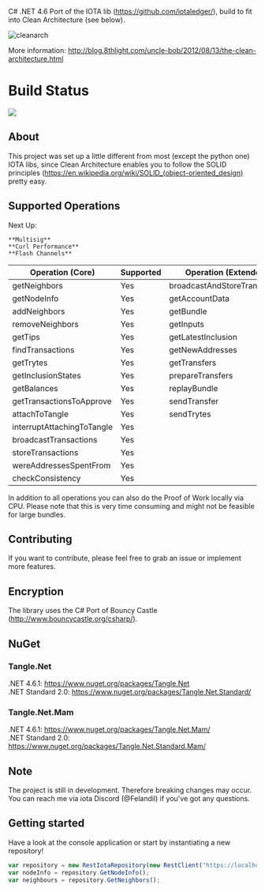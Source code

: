 C# .NET 4.6 Port of the IOTA lib (https://github.com/iotaledger/), build to fit into Clean Architecture (see below).

![cleanarch](http://i.imgur.com/WkBAATy.png)

More information:
http://blog.8thlight.com/uncle-bob/2012/08/13/the-clean-architecture.html

# Build Status 

<img src="https://felandilprojects.visualstudio.com/_apis/public/build/definitions/8112d254-cde8-46da-add3-75cab5fb802c/1/badge"/>

## About

This project was set up a little different from most (except the python one) IOTA libs, since Clean Architecture enables you to follow the SOLID principles (https://en.wikipedia.org/wiki/SOLID_(object-oriented_design) pretty easy.

## Supported Operations

Next Up: 

	**Multisig**
	**Curl Performance**
	**Flash Channels**


| Operation (Core)				 | Supported       | Operation (Extended)			  | Supported       | 
| ------------------------------ | --------------- | -------------------------------- | --------------- | 
| getNeighbors					 | Yes		       | broadcastAndStoreTransaction     | Yes		        |
| getNodeInfo					 | Yes             | getAccountData				      | Yes		        |
| addNeighbors					 | Yes			   | getBundle					      | Yes		        |
| removeNeighbors				 | Yes			   | getInputs					      | Yes		        |
| getTips						 | Yes             | getLatestInclusion			      | Yes             |
| findTransactions				 | Yes	           | getNewAddresses				  | Yes		        |
| getTrytes						 | Yes			   | getTransfers					  | Yes			    |
| getInclusionStates			 | Yes             | prepareTransfers				  | Yes             |
| getBalances					 | Yes    		   | replayBundle					  | Yes			    |
| getTransactionsToApprove		 | Yes             | sendTransfer					  | Yes             |
| attachToTangle				 | Yes             | sendTrytes						  | Yes		        |
| interruptAttachingToTangle	 | Yes             |
| broadcastTransactions			 | Yes			   |
| storeTransactions				 | Yes			   |
| wereAddressesSpentFrom	     | Yes			   |
| checkConsistency				 | Yes			   |

In addition to all operations you can also do the Proof of Work locally via CPU. Please note that this is very time consuming and might not be feasible for large bundles.


## Contributing

If you want to contribute, please feel free to grab an issue or implement more features.

## Encryption

The library uses the C# Port of Bouncy Castle (http://www.bouncycastle.org/csharp/).

## NuGet

### Tangle.Net
.NET 4.6.1: https://www.nuget.org/packages/Tangle.Net <br>
.NET Standard 2.0: https://www.nuget.org/packages/Tangle.Net.Standard/

### Tangle.Net.Mam
.NET 4.6.1: https://www.nuget.org/packages/Tangle.Net.Mam/ <br>
.NET Standard 2.0: https://www.nuget.org/packages/Tangle.Net.Standard.Mam/

## Note

The project is still in development. Therefore breaking changes may occur.
You can reach me via iota Discord (@Felandil) if you've got any questions.

## Getting started

Have a look at the console application or start by instantiating a new repository!

```javascript
var repository = new RestIotaRepository(new RestClient("https://localhost:14265"));
var nodeInfo = repository.GetNodeInfo();
var neighbours = repository.GetNeighbors();
```

